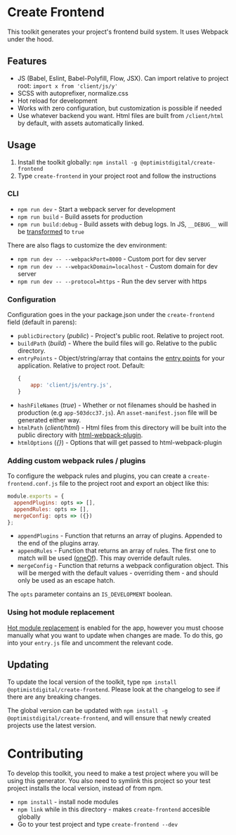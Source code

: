 # Create Frontend

This toolkit generates your project's frontend build system. It uses Webpack
under the hood.

## Features

* JS (Babel, Eslint, Babel-Polyfill, Flow, JSX). Can import relative to project
  root: `import x from 'client/js/y'`
* SCSS with autoprefixer, normalize.css
* Hot reload for development
* Works with zero configuration, but customization is possible if needed
* Use whatever backend you want. Html files are built from `/client/html` by default, with assets automatically linked.

## Usage

1. Install the toolkit globally: `npm install -g
   @optimistdigital/create-frontend`
2. Type `create-frontend` in your project root and follow the instructions

### CLI

* `npm run dev` - Start a webpack server for development
* `npm run build` - Build assets for production
* `npm run build:debug` - Build assets with debug logs. In JS, `__DEBUG__` will
  be [transformed](https://webpack.js.org/plugins/define-plugin/) to `true`

There are also flags to customize the dev environment:

* `npm run dev -- --webpackPort=8000` - Custom port for dev server
* `npm run dev -- --webpackDomain=localhost` - Custom domain for dev server
* `npm run dev -- --protocol=https` - Run the dev server with https

### Configuration

Configuration goes in the your package.json under the `create-frontend` field
(default in parens):

* `publicDirectory` (_public_) - Project's public root. Relative to project
  root.
* `buildPath` (_build_) - Where the build files will go. Relative to the public
  directory.
* `entryPoints` - Object/string/array that contains the
  [entry points](https://webpack.js.org/concepts/entry-points/) for your
  application. Relative to project root. Default:
  ```js
  {
      app: 'client/js/entry.js',
  }
  ```
* `hashFileNames` (_true_) - Whether or not filenames should be hashed in
  production (e.g `app-503dcc37.js`). An `asset-manifest.json` file will be
  generated either way.
* `htmlPath` (_client/html_) - Html files from this directory will be built 
  into the public directory with [html-webpack-plugin](https://github.com/jantimon/html-webpack-plugin).
* `htmlOptions` (_{}_) - Options that will get passed to html-webpack-plugin

### Adding custom webpack rules / plugins

To configure the webpack rules and plugins, you can create a
`create-frontend.conf.js` file to the project root and export an object like
this:

```js
module.exports = {
  appendPlugins: opts => [],
  appendRules: opts => [],
  mergeConfig: opts => ({})
};
```
* `appendPlugins` - Function that returns an array of plugins. Appended to the end
  of the plugins array.
* `appendRules` - Function that returns an array of rules. The first one to match
  will be used
  ([oneOf](https://webpack.js.org/configuration/module/#rule-oneof)). This may
  override default rules.
* `mergeConfig` - Function that returns a webpack configuration object.
  This will be merged with the default values - overriding them - and should only be used as an escape hatch. 

The `opts` parameter contains an `IS_DEVELOPMENT` boolean.

### Using hot module replacement

[Hot module replacement](https://webpack.js.org/api/hot-module-replacement/) is
enabled for the app, however you must choose manually what you want to update
when changes are made. To do this, go into your `entry.js` file and uncomment
the relevant code.

## Updating

To update the local version of the toolkit, type `npm install @optimistdigital/create-frontend`. Please look at the changelog to see if there are any breaking changes.

The global version can be updated with `npm install -g @optimistdigital/create-frontend`, and will ensure that newly created projects use the latest version.

# Contributing

To develop this toolkit, you need to make a test project where you will be using
this generator. You also need to symlink this project so your test project
installs the local version, instead of from npm.

* `npm install` - install node modules
* `npm link` while in this directory - makes `create-frontend` accesible
  globally
* Go to your test project and type `create-frontend --dev`
